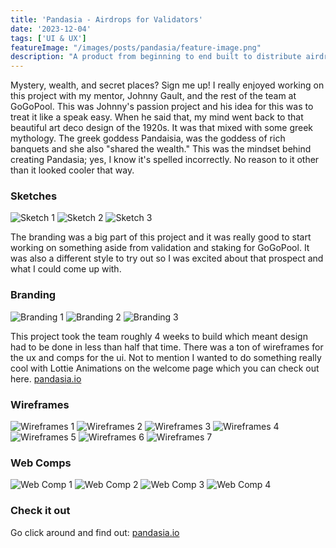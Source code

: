 ```yaml
---
title: 'Pandasia - Airdrops for Validators'
date: '2023-12-04'
tags: ['UI & UX']
featureImage: "/images/posts/pandasia/feature-image.png"
description: "A product from beginning to end built to distribute airdrops to validators."
---
```



Mystery, wealth, and secret places? Sign me up! I really enjoyed working on this project with my mentor, Johnny Gault, and the rest of the team at GoGoPool. This was Johnny's passion project and his idea for this was to treat it like a speak easy. When he said that, my mind went back to that beautiful art deco design of the 1920s. It was that mixed with some greek mythology. The greek goddess Pandaisia, was the goddess of rich banquets and she also "shared the wealth." This was the mindset behind creating Pandasia; yes, I know it's spelled incorrectly. No reason to it other than it looked cooler that way. 

### Sketches
<div class="image-row">
  <img src="/images/posts/pandasia/sketch-1.jpg" alt="Sketch 1" />
  <img src="/images/posts/pandasia/sketch-2.jpg" alt="Sketch 2" />
  <img src="/images/posts/pandasia/sketch-3.jpg" alt="Sketch 3" />
</div>

The branding was a big part of this project and it was really good to start working on something aside from validation and staking for GoGoPool. It was also a different style to try out so I was excited about that prospect and what I could come up with.

### Branding
![Branding 1](/images/posts/pandasia/branding-1.png)
![Branding 2](/images/posts/pandasia/branding-2.png)
![Branding 3](/images/posts/pandasia/branding-3.png)

This project took the team roughly 4 weeks to build which meant design had to be done in less than half that time. There was a ton of wireframes for the ux and comps for the ui. Not to mention I wanted to do something really cool with Lottie Animations on the welcome page which you can check out here. [pandasia.io](https://pandasia.io)

### Wireframes
![Wireframes 1](/images/posts/pandasia/wire-1.png)
![Wireframes 2](/images/posts/pandasia/wire-2.png)
![Wireframes 3](/images/posts/pandasia/wire-3.png)
![Wireframes 4](/images/posts/pandasia/wire-4.png)
![Wireframes 5](/images/posts/pandasia/wire-5.png)
![Wireframes 6](/images/posts/pandasia/wire-6.png)
![Wireframes 7](/images/posts/pandasia/wire-7.png)

### Web Comps
![Web Comp 1](/images/posts/pandasia/welcome.png)
![Web Comp 2](/images/posts/pandasia/verified.png)
![Web Comp 3](/images/posts/pandasia/verified-1.png)
![Web Comp 4](/images/posts/pandasia/youre-in.png)

### Check it out
Go click around and find out: [pandasia.io](https://pandasia.io)